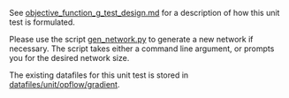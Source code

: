 See [objective_function_g_test_design.md](./tests/unit/opflow/gradient/objective_function_g_test_design.md) for a description of how this unit test is formulated.

Please use the script [gen_network.py](./tests/unit/opflow/objective/gen_network.py) to generate a new network if necessary. The script takes either a command line argument, or prompts you for the desired network size.

The existing datafiles for this unit test is stored in [datafiles/unit/opflow/gradient](./datafiles/unit/opflow/gradient).

